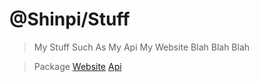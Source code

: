 # @Shinpi/Stuff
> My Stuff Such As My Api My Website Blah Blah Blah
 
> Package
> [Website](https://shinpitekita.repl.co/home)
> [Api](https://shinpitekita.repl.co/api)
